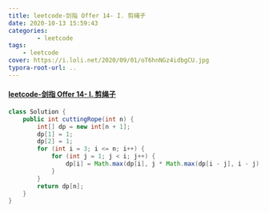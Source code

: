```yaml
---
title: leetcode-剑指 Offer 14- I. 剪绳子
date: 2020-10-13 15:59:43
categories: 
		- leetcode
tags: 
	- leetcode
cover: https://i.loli.net/2020/09/01/oT6hnNGz4idbgCU.jpg
typora-root-url: ..
---
```


#### [leetcode-剑指 Offer 14- I. 剪绳子](https://leetcode-cn.com/problems/jian-sheng-zi-lcof/)

```java
class Solution {
    public int cuttingRope(int n) {
        int[] dp = new int[n + 1];
        dp[1] = 1;
        dp[2] = 1;
        for (int i = 3; i <= n; i++) {
            for (int j = 1; j < i; j++) {
                dp[i] = Math.max(dp[i], j * Math.max(dp[i - j], i - j));
            }
        }
        return dp[n];
    }
}
```

